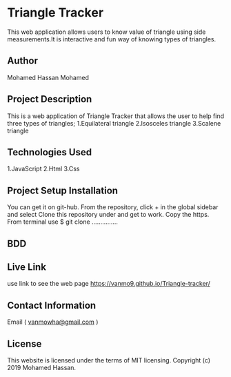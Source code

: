# Triangle Tracker
This web application allows users to know value of triangle using side measurements.It is interactive and fun way of knowing types of triangles.

## Author
Mohamed Hassan Mohamed

## Project Description
This is a web application of Triangle Tracker that allows the user to help find three types of triangles;
 1.Equilateral triangle
 2.Isosceles triangle
 3.Scalene triangle

## Technologies Used
1.JavaScript
2.Html
3.Css

## Project Setup Installation
You can get it on git-hub. From the repository, click + in the global sidebar and select Clone this repository under and get to work. Copy the https. From terminal use $ git clone ...............

## BDD

## Live Link
use link to see the web page
https://vanmo9.github.io/Triangle-tracker/

## Contact Information
Email ( vanmowha@gmail.com )

## License
This website is licensed under the terms of MIT licensing. Copyright (c) 2019 Mohamed Hassan.
